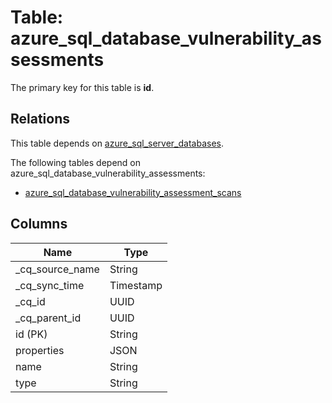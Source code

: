 # Table: azure_sql_database_vulnerability_assessments

The primary key for this table is **id**.

## Relations

This table depends on [azure_sql_server_databases](azure_sql_server_databases.md).

The following tables depend on azure_sql_database_vulnerability_assessments:
  - [azure_sql_database_vulnerability_assessment_scans](azure_sql_database_vulnerability_assessment_scans.md)

## Columns

| Name          | Type          |
| ------------- | ------------- |
|_cq_source_name|String|
|_cq_sync_time|Timestamp|
|_cq_id|UUID|
|_cq_parent_id|UUID|
|id (PK)|String|
|properties|JSON|
|name|String|
|type|String|